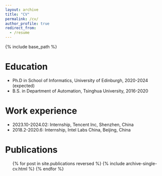 ```yaml
---
layout: archive
title: "CV"
permalink: /cv/
author_profile: true
redirect_from:
  - /resume
---
```


{% include base_path %}

Education
======
* Ph.D in School of Informatics, University of Edinburgh, 2020-2024 (expected)
* B.S. in Department of Automation, Tsinghua University, 2016-2020

Work experience
======
* 2023.10-2024.02: Internship, Tencent Inc, Shenzhen, China
* 2018.2-2020.6: Internship, Intel Labs China, Beijing, China
  
<!-- Skills
======
* Skill 1
* Skill 2
  * Sub-skill 2.1
  * Sub-skill 2.2
  * Sub-skill 2.3
* Skill 3 -->

Publications
======
  <ul>{% for post in site.publications reversed %}
    {% include archive-single-cv.html %}
  {% endfor %}</ul>
  